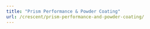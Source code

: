 ```yaml
---
title: "Prism Performance & Powder Coating"
url: /crescent/prism-performance-and-powder-coating/
---
```

